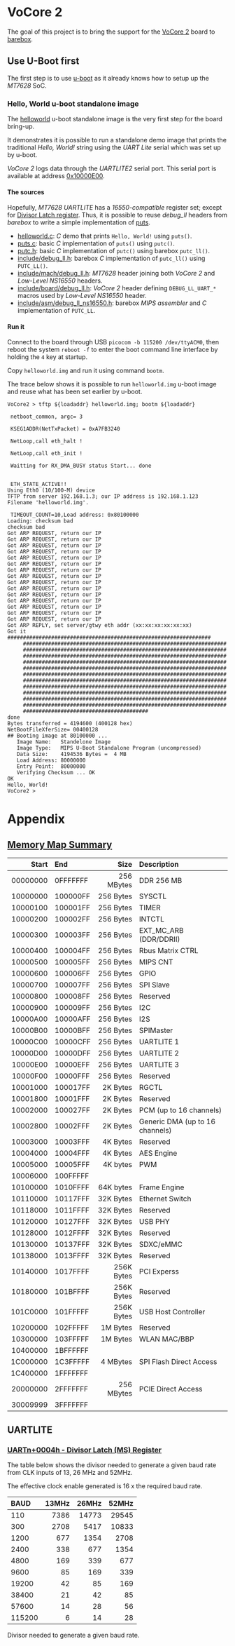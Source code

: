 # VoCore 2

The goal of this project is to bring the support for the [VoCore 2][0] board to
[barebox][1].

## Use U-Boot first

The first step is to use [u-boot][2] as it already knows how to setup up the
*MT7628* SoC.

### Hello, World u-boot standalone image

The [helloworld](helloworld.c) u-boot standalone image is the very first step
for the board bring-up.

It demonstrates it is possible to run a standalone demo image that prints the
traditional *Hello, World!* string using the *UART Lite* serial which was set up
by u-boot.

*VoCore 2* logs data through the *UARTLITE2* serial port. This serial port is
available at address [0x10000E00](#memory-map-summary).

#### The sources

Hopefully, *MT7628 UARTLITE* has a *16550-compatible* register set; except for
[Divisor Latch register](#uart-dlr). Thus, it is possible to reuse *debug_ll*
headers from *barebox* to write a simple implementation of [puts](puts.c).

- [helloworld.c](helloworld.c): *C* demo that prints `Hello, World!` using
  `puts()`.
- [puts.c](puts.c): basic *C* implementation of `puts()` using `putc()`.
- [putc.h](putc.h): basic *C* implementation of `putc()` using barebox
  `putc_ll()`.
- [include/debug_ll.h](include/debug_ll.h): barebox *C* implementation of
  `putc_ll()` using `PUTC_LL()`.
- [include/mach/debug_ll.h](include/mach/debug_ll.h): *MT7628* header joining
  both *VoCore 2* and *Low-Level NS16550* headers.
- [include/board/debug_ll.h](include/board/debug_ll.h): *VoCore 2* header
  defining `DEBUG_LL_UART_*` macros used by *Low-Level NS16550* header.
- [include/asm/debug_ll_ns16550.h](include/asm/debug_ll_ns16550.h): barebox
  *MIPS assembler* and *C* implementation of `PUTC_LL`.

#### Run it

Connect to the board through USB `picocom -b 115200 /dev/ttyACM0`, then reboot
the system `reboot -f` to enter the boot command line interface by holding the
`4` key at startup.

Copy `helloworld.img` and run it using command `bootm`.

The trace below shows it is possible to run `helloworld.img` u-boot image and
reuse what has been set earlier by u-boot.

```
VoCore2 > tftp ${loadaddr} helloworld.img; bootm ${loadaddr}

 netboot_common, argc= 3 

 KSEG1ADDR(NetTxPacket) = 0xA7FB3240 

 NetLoop,call eth_halt ! 

 NetLoop,call eth_init ! 

 Waitting for RX_DMA_BUSY status Start... done


 ETH_STATE_ACTIVE!! 
Using Eth0 (10/100-M) device
TFTP from server 192.168.1.3; our IP address is 192.168.1.123
Filename 'helloworld.img'.

 TIMEOUT_COUNT=10,Load address: 0x80100000
Loading: checksum bad
checksum bad
Got ARP REQUEST, return our IP
Got ARP REQUEST, return our IP
Got ARP REQUEST, return our IP
Got ARP REQUEST, return our IP
Got ARP REQUEST, return our IP
Got ARP REQUEST, return our IP
Got ARP REQUEST, return our IP
Got ARP REQUEST, return our IP
Got ARP REQUEST, return our IP
Got ARP REQUEST, return our IP
Got ARP REQUEST, return our IP
Got ARP REQUEST, return our IP
Got ARP REQUEST, return our IP
Got ARP REQUEST, return our IP
Got ARP REQUEST, return our IP
Got ARP REPLY, set server/gtwy eth addr (xx:xx:xx:xx:xx:xx)
Got it
#################################################################
	 #################################################################
	 #################################################################
	 #################################################################
	 #################################################################
	 #################################################################
	 #################################################################
	 #################################################################
	 #################################################################
	 #################################################################
	 #################################################################
	 #################################################################
	 ########################################
done
Bytes transferred = 4194600 (400128 hex)
NetBootFileXferSize= 00400128
## Booting image at 80100000 ...
   Image Name:   Standelone Image
   Image Type:   MIPS U-Boot Standalone Program (uncompressed)
   Data Size:    4194536 Bytes =  4 MB
   Load Address: 80000000
   Entry Point:  80000000
   Verifying Checksum ... OK
OK
Hello, World!
VoCore2 > 
```

# Appendix

## [Memory Map Summary](=#memory-map-summary)

|Start|End|Size|Description|
|---:|:---|---:|:---|
|00000000|0FFFFFFF|256 MBytes|DDR 256 MB|
|10000000|100000FF|256 Bytes|SYSCTL|
|10000100|100001FF|256 Bytes|TIMER|
|10000200|100002FF|256 Bytes|INTCTL|
|10000300|100003FF|256 Bytes|EXT_MC_ARB (DDR/DDRII)|
|10000400|100004FF|256 Bytes|Rbus Matrix CTRL|
|10000500|100005FF|256 Bytes|MIPS CNT|
|10000600|100006FF|256 Bytes|GPIO|
|10000700|100007FF|256 Bytes|SPI Slave|
|10000800|100008FF|256 Bytes|Reserved|
|10000900|100009FF|256 Bytes|I2C|
|10000A00|10000AFF|256 Bytes|I2S|
|10000B00|10000BFF|256 Bytes|SPIMaster|
|10000C00|10000CFF|256 Bytes|UARTLITE 1|
|10000D00|10000DFF|256 Bytes|UARTLITE 2|
|10000E00|10000EFF|256 Bytes|UARTLITE 3|
|10000F00|10000FFF|256 Bytes|Reserved|
|10001000|100017FF|2K Bytes|RGCTL|
|10001800|10001FFF|2K Bytes|Reserved|
|10002000|100027FF|2K Bytes|PCM (up to 16 channels)|
|10002800|10002FFF|2K Bytes|Generic DMA (up to 16 channels)|
|10003000|10003FFF|4K Bytes|Reserved|
|10004000|10004FFF|4K Bytes|AES Engine|
|10005000|10005FFF|4K bytes|PWM|
|10006000|100FFFFF|||Reserved|
|10100000|1010FFFF|64K bytes|Frame Engine|
|10110000|10117FFF|32K Bytes|Ethernet Switch|
|10118000|1011FFFF|32K Bytes|Reserved|
|10120000|10127FFF|32K Bytes|USB PHY|
|10128000|1012FFFF|32K Bytes|Reserved|
|10130000|10137FFF|32K Bytes|SDXC/eMMC|
|10138000|1013FFFF|32K Bytes|Reserved|
|10140000|1017FFFF|256K Bytes|PCI Experss|
|10180000|101BFFFF|256K Bytes|Reserved|
|101C0000|101FFFFF|256K Bytes|USB Host Controller|
|10200000|102FFFFF|1M Bytes|Reserved|
|10300000|103FFFFF|1M Bytes|WLAN MAC/BBP|
|10400000|1BFFFFFF|||Reserved|
|1C000000|1C3FFFFF|4 MBytes|SPI Flash Direct Access|
|1C400000|1FFFFFFF|||Reserved|
|20000000|2FFFFFFF|256 MBytes|PCIE Direct Access|
|30009999|3FFFFFFF|||Reserved|

## UARTLITE

### [UARTn+0004h - Divisor Latch (MS) Register](=#uart-dlr)

The table below shows the divisor needed to generate a given baud rate from CLK
inputs of 13, 26 MHz and 52MHz.

The effective clock enable generated is 16 x the required baud rate.

|BAUD|13MHz|26MHz|52MHz|
|:---|---:|---:|---:|
|110|7386|14773|29545|
|300|2708|5417|10833|
|1200|677|1354|2708|
|2400|338|677|1354|
|4800|169|339|677|
|9600|85|169|339|
|19200|42|85|169|
|38400|21|42|85|
|57600|14|28|56|
|115200|6|14|28|

Divisor needed to generate a given baud rate.

[0]: http://vocore.io/
[1]: http://www.barebox.org/
[2]: https://www.denx.de/wiki/U-Boot
[3]: http://www.barebox.org/doc/latest/user/barebox.html#starting-barebox
